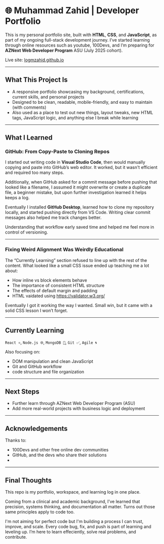 # 🌐 Muhammad Zahid | Developer Portfolio

This is my personal portfolio site, built with **HTML**, **CSS**, and **JavaScript**, as part of my ongoing full-stack development journey. I’ve started learning through online resources such as youtube, 100Devs, and I’m preparing for **AZNext Web Developer Program** ASU (July 2025 cohort).

Live site: [logmzahid.github.io](https://logmzahid.github.io)

---

## What This Project Is

- A responsive portfolio showcasing my background, certifications, current skills, and personal projects
- Designed to be clean, readable, mobile-friendly, and easy to maintain (with comments)
- Also used as a place to test out new things, layout tweaks, new HTML tags, JavaScript logic, and anything else I break while learning

---

## What I Learned

### GitHub: From Copy-Paste to Cloning Repos

I started out writing code in **Visual Studio Code**, then would manually copying and paste into GitHub’s web editor. It worked, but it wasn't efficient and required too many steps.

Additionally, when GitHub asked for a commit message before pushing that looked like a filename, I assumed it might overwrite or create a duplicate file, a beginner mistake, but upon further investigation learned it helps keeps a log.

Eventually I installed **GitHub Desktop**, learned how to clone my repository locally, and started pushing directly from VS Code. Writing clear commit messages also helped me track changes better.

Understanding that workflow early saved time and helped me feel more in control of versioning.

---

### Fixing Weird Alignment Was Weirdly Educational

The “Currently Learning” section refused to line up with the rest of the content. What looked like a small CSS issue ended up teaching me a lot about:

- How inline vs block elements behave
- The importance of consistent HTML structure
- The effects of default margin and padding
- HTML vaidated using https://validator.w3.org/

Eventually I got it working the way I wanted. Small win, but it came with a solid CSS lesson I won’t forget.

---

## Currently Learning

`React ⚛️`, `Node.js 🌐`, `MongoDB 🍃`, `Git ✅`, `Agile 🌀`

Also focusing on:

- DOM manipulation and clean JavaScript
- Git and GitHub workflow
- code structure and file organization

---

## Next Steps

- Further learn through AZNext Web Developer Program (ASU)
- Add more real-world projects with business logic and deployment

---

## Acknowledgements

Thanks to:

- 100Devs and other free online dev communities
- GitHub, and the devs who share their solutions
- 
---

## Final Thoughts

This repo is my portfolio, workspace, and learning log in one place.

Coming from a clinical and academic background, I’ve learned that precision, systems thinking, and documentation all matter. Turns out those same principles apply to code too.

I'm not aiming for perfect code but I'm building a process I can trust, improve, and scale. Every code bug, fix, and push is part of learning and leveling up. I’m here to learn effeciently, solve real problems, and contribute.
